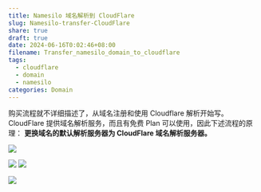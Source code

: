 ```yaml
---
title: Namesilo 域名解析到 CloudFlare
slug: Namesilo-transfer-CloudFlare
share: true
draft: true
date: 2024-06-16T0:02:46+08:00
filename: Transfer_namesilo_domain_to_cloudflare
tags:
  - cloudflare
  - domain
  - namesilo
categories: Domain
---
```


购买流程就不详细描述了，从域名注册和使用 Cloudflare 解析开始写。
CloudFlare 提供域名解析服务，而且有免费 Plan 可以使用，因此下述流程的原理：
**更换域名的默认解析服务器为 CloudFlare 域名解析服务器。**

![](https://img.jaxwang.top/2024/06/3108c5f257ac30e75cc7c6b87cc30c39.png)


![](https://img.jaxwang.top/2024/06/e994285e96764300419592869b44e91e.png)
![](https://img.jaxwang.top/2024/06/32cd4076260a592e355247922a4b1b1e.png)

![](https://img.jaxwang.top/2024/06/d9b9ca18695f36f3e5f6e108d73fec84.png)